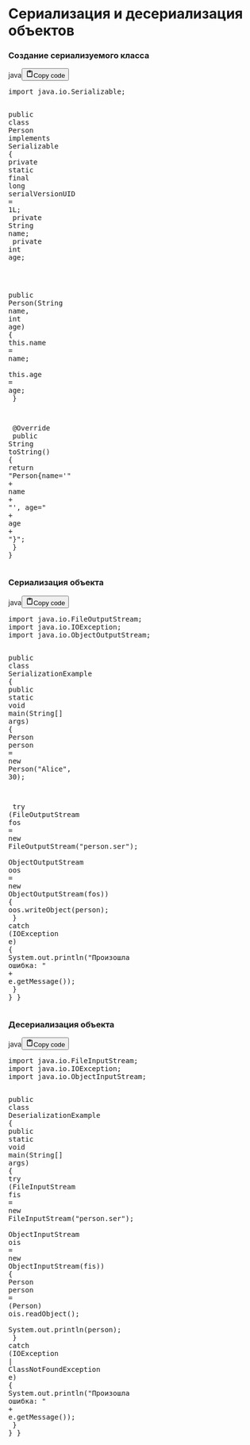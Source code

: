 <h1>Сериализация и десериализация объектов</h1>
<h3>Создание сериализуемого класса</h3>
<div class="code_element"><div class="lang_line"><text>java</text><button class="copy_code_button" onclick="CopyCode(this)"><svg style="width: 1.2em;height: 1.2em;" aria-hidden="true" xmlns="http://www.w3.org/2000/svg" fill="none" viewBox="0 0 24 24"><path stroke="currentColor" stroke-linecap="round" stroke-linejoin="round" stroke-width="2" d="M15 4h3a1 1 0 0 1 1 1v15a1 1 0 0 1-1 1H6a1 1 0 0 1-1-1V5a1 1 0 0 1 1-1h3m0 3h6m-5-4v4h4V3h-4Z"/></svg><text>Copy code</text></button></div><div class="code"><div class="highlight"><pre><span></span><span class="kn">import</span><span class="w"> </span><span class="nn">java.io.Serializable</span><span class="p">;</span>

<span class="kd">public</span><span class="w"> </span><span class="kd">class</span> <span class="nc">Person</span><span class="w"> </span><span class="kd">implements</span><span class="w"> </span><span class="n">Serializable</span><span class="w"> </span><span class="p">{</span>
<span class="w">    </span><span class="kd">private</span><span class="w"> </span><span class="kd">static</span><span class="w"> </span><span class="kd">final</span><span class="w"> </span><span class="kt">long</span><span class="w"> </span><span class="n">serialVersionUID</span><span class="w"> </span><span class="o">=</span><span class="w"> </span><span class="mi">1L</span><span class="p">;</span>
<span class="w">    </span><span class="kd">private</span><span class="w"> </span><span class="n">String</span><span class="w"> </span><span class="n">name</span><span class="p">;</span>
<span class="w">    </span><span class="kd">private</span><span class="w"> </span><span class="kt">int</span><span class="w"> </span><span class="n">age</span><span class="p">;</span>

<span class="w">    </span><span class="kd">public</span><span class="w"> </span><span class="nf">Person</span><span class="p">(</span><span class="n">String</span><span class="w"> </span><span class="n">name</span><span class="p">,</span><span class="w"> </span><span class="kt">int</span><span class="w"> </span><span class="n">age</span><span class="p">)</span><span class="w"> </span><span class="p">{</span>
<span class="w">        </span><span class="k">this</span><span class="p">.</span><span class="na">name</span><span class="w"> </span><span class="o">=</span><span class="w"> </span><span class="n">name</span><span class="p">;</span>
<span class="w">        </span><span class="k">this</span><span class="p">.</span><span class="na">age</span><span class="w"> </span><span class="o">=</span><span class="w"> </span><span class="n">age</span><span class="p">;</span>
<span class="w">    </span><span class="p">}</span>

<span class="w">    </span><span class="nd">@Override</span>
<span class="w">    </span><span class="kd">public</span><span class="w"> </span><span class="n">String</span><span class="w"> </span><span class="nf">toString</span><span class="p">()</span><span class="w"> </span><span class="p">{</span>
<span class="w">        </span><span class="k">return</span><span class="w"> </span><span class="s">&quot;Person{name=&#39;&quot;</span><span class="w"> </span><span class="o">+</span><span class="w"> </span><span class="n">name</span><span class="w"> </span><span class="o">+</span><span class="w"> </span><span class="s">&quot;&#39;, age=&quot;</span><span class="w"> </span><span class="o">+</span><span class="w"> </span><span class="n">age</span><span class="w"> </span><span class="o">+</span><span class="w"> </span><span class="s">&quot;}&quot;</span><span class="p">;</span>
<span class="w">    </span><span class="p">}</span>
<span class="p">}</span>
</pre></div></div></div>

<h3>Сериализация объекта</h3>
<div class="code_element"><div class="lang_line"><text>java</text><button class="copy_code_button" onclick="CopyCode(this)"><svg style="width: 1.2em;height: 1.2em;" aria-hidden="true" xmlns="http://www.w3.org/2000/svg" fill="none" viewBox="0 0 24 24"><path stroke="currentColor" stroke-linecap="round" stroke-linejoin="round" stroke-width="2" d="M15 4h3a1 1 0 0 1 1 1v15a1 1 0 0 1-1 1H6a1 1 0 0 1-1-1V5a1 1 0 0 1 1-1h3m0 3h6m-5-4v4h4V3h-4Z"/></svg><text>Copy code</text></button></div><div class="code"><div class="highlight"><pre><span></span><span class="kn">import</span><span class="w"> </span><span class="nn">java.io.FileOutputStream</span><span class="p">;</span>
<span class="kn">import</span><span class="w"> </span><span class="nn">java.io.IOException</span><span class="p">;</span>
<span class="kn">import</span><span class="w"> </span><span class="nn">java.io.ObjectOutputStream</span><span class="p">;</span>

<span class="kd">public</span><span class="w"> </span><span class="kd">class</span> <span class="nc">SerializationExample</span><span class="w"> </span><span class="p">{</span>
<span class="w">    </span><span class="kd">public</span><span class="w"> </span><span class="kd">static</span><span class="w"> </span><span class="kt">void</span><span class="w"> </span><span class="nf">main</span><span class="p">(</span><span class="n">String</span><span class="o">[]</span><span class="w"> </span><span class="n">args</span><span class="p">)</span><span class="w"> </span><span class="p">{</span>
<span class="w">        </span><span class="n">Person</span><span class="w"> </span><span class="n">person</span><span class="w"> </span><span class="o">=</span><span class="w"> </span><span class="k">new</span><span class="w"> </span><span class="n">Person</span><span class="p">(</span><span class="s">&quot;Alice&quot;</span><span class="p">,</span><span class="w"> </span><span class="mi">30</span><span class="p">);</span>

<span class="w">        </span><span class="k">try</span><span class="w"> </span><span class="p">(</span><span class="n">FileOutputStream</span><span class="w"> </span><span class="n">fos</span><span class="w"> </span><span class="o">=</span><span class="w"> </span><span class="k">new</span><span class="w"> </span><span class="n">FileOutputStream</span><span class="p">(</span><span class="s">&quot;person.ser&quot;</span><span class="p">);</span>
<span class="w">             </span><span class="n">ObjectOutputStream</span><span class="w"> </span><span class="n">oos</span><span class="w"> </span><span class="o">=</span><span class="w"> </span><span class="k">new</span><span class="w"> </span><span class="n">ObjectOutputStream</span><span class="p">(</span><span class="n">fos</span><span class="p">))</span><span class="w"> </span><span class="p">{</span>
<span class="w">            </span><span class="n">oos</span><span class="p">.</span><span class="na">writeObject</span><span class="p">(</span><span class="n">person</span><span class="p">);</span>
<span class="w">        </span><span class="p">}</span><span class="w"> </span><span class="k">catch</span><span class="w"> </span><span class="p">(</span><span class="n">IOException</span><span class="w"> </span><span class="n">e</span><span class="p">)</span><span class="w"> </span><span class="p">{</span>
<span class="w">            </span><span class="n">System</span><span class="p">.</span><span class="na">out</span><span class="p">.</span><span class="na">println</span><span class="p">(</span><span class="s">&quot;Произошла ошибка: &quot;</span><span class="w"> </span><span class="o">+</span><span class="w"> </span><span class="n">e</span><span class="p">.</span><span class="na">getMessage</span><span class="p">());</span>
<span class="w">        </span><span class="p">}</span>
<span class="w">    </span><span class="p">}</span>
<span class="p">}</span>
</pre></div></div></div>

<h3>Десериализация объекта</h3>
<div class="code_element"><div class="lang_line"><text>java</text><button class="copy_code_button" onclick="CopyCode(this)"><svg style="width: 1.2em;height: 1.2em;" aria-hidden="true" xmlns="http://www.w3.org/2000/svg" fill="none" viewBox="0 0 24 24"><path stroke="currentColor" stroke-linecap="round" stroke-linejoin="round" stroke-width="2" d="M15 4h3a1 1 0 0 1 1 1v15a1 1 0 0 1-1 1H6a1 1 0 0 1-1-1V5a1 1 0 0 1 1-1h3m0 3h6m-5-4v4h4V3h-4Z"/></svg><text>Copy code</text></button></div><div class="code"><div class="highlight"><pre><span></span><span class="kn">import</span><span class="w"> </span><span class="nn">java.io.FileInputStream</span><span class="p">;</span>
<span class="kn">import</span><span class="w"> </span><span class="nn">java.io.IOException</span><span class="p">;</span>
<span class="kn">import</span><span class="w"> </span><span class="nn">java.io.ObjectInputStream</span><span class="p">;</span>

<span class="kd">public</span><span class="w"> </span><span class="kd">class</span> <span class="nc">DeserializationExample</span><span class="w"> </span><span class="p">{</span>
<span class="w">    </span><span class="kd">public</span><span class="w"> </span><span class="kd">static</span><span class="w"> </span><span class="kt">void</span><span class="w"> </span><span class="nf">main</span><span class="p">(</span><span class="n">String</span><span class="o">[]</span><span class="w"> </span><span class="n">args</span><span class="p">)</span><span class="w"> </span><span class="p">{</span>
<span class="w">        </span><span class="k">try</span><span class="w"> </span><span class="p">(</span><span class="n">FileInputStream</span><span class="w"> </span><span class="n">fis</span><span class="w"> </span><span class="o">=</span><span class="w"> </span><span class="k">new</span><span class="w"> </span><span class="n">FileInputStream</span><span class="p">(</span><span class="s">&quot;person.ser&quot;</span><span class="p">);</span>
<span class="w">             </span><span class="n">ObjectInputStream</span><span class="w"> </span><span class="n">ois</span><span class="w"> </span><span class="o">=</span><span class="w"> </span><span class="k">new</span><span class="w"> </span><span class="n">ObjectInputStream</span><span class="p">(</span><span class="n">fis</span><span class="p">))</span><span class="w"> </span><span class="p">{</span>
<span class="w">            </span><span class="n">Person</span><span class="w"> </span><span class="n">person</span><span class="w"> </span><span class="o">=</span><span class="w"> </span><span class="p">(</span><span class="n">Person</span><span class="p">)</span><span class="w"> </span><span class="n">ois</span><span class="p">.</span><span class="na">readObject</span><span class="p">();</span>
<span class="w">            </span><span class="n">System</span><span class="p">.</span><span class="na">out</span><span class="p">.</span><span class="na">println</span><span class="p">(</span><span class="n">person</span><span class="p">);</span>
<span class="w">        </span><span class="p">}</span><span class="w"> </span><span class="k">catch</span><span class="w"> </span><span class="p">(</span><span class="n">IOException</span><span class="w"> </span><span class="o">|</span><span class="w"> </span><span class="n">ClassNotFoundException</span><span class="w"> </span><span class="n">e</span><span class="p">)</span><span class="w"> </span><span class="p">{</span>
<span class="w">            </span><span class="n">System</span><span class="p">.</span><span class="na">out</span><span class="p">.</span><span class="na">println</span><span class="p">(</span><span class="s">&quot;Произошла ошибка: &quot;</span><span class="w"> </span><span class="o">+</span><span class="w"> </span><span class="n">e</span><span class="p">.</span><span class="na">getMessage</span><span class="p">());</span>
<span class="w">        </span><span class="p">}</span>
<span class="w">    </span><span class="p">}</span>
<span class="p">}</span>
</pre></div></div></div>